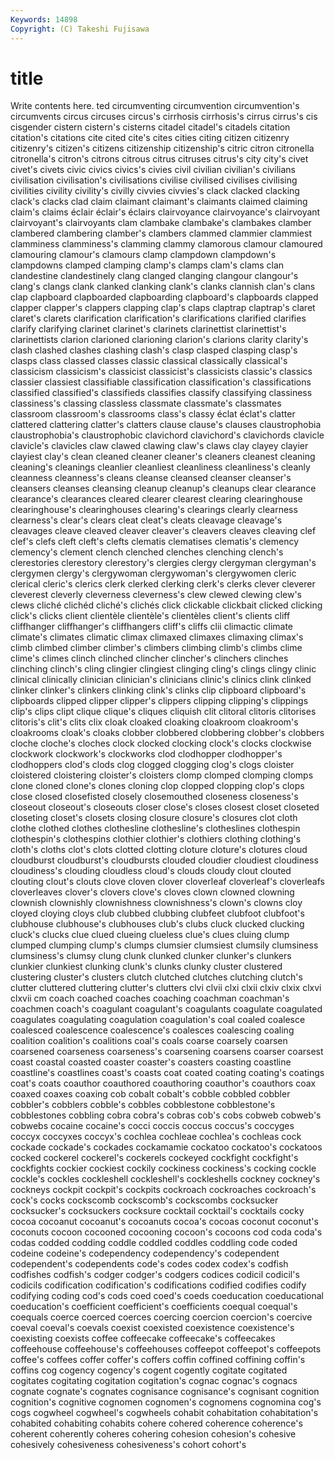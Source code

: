 ```yaml
---
Keywords: 14898 
Copyright: (C) Takeshi Fujisawa
---
```


# title

Write contents here.
ted circumventing circumvention circumvention's circumvents circus circuses circus's
cirrhosis cirrhosis's cirrus cirrus's cis cisgender cistern cistern's cisterns citadel
citadel's citadels citation citation's citations cite cited cite's cites cities
citing citizen citizenry citizenry's citizen's citizens citizenship citizenship's citric citron
citronella citronella's citron's citrons citrous citrus citruses citrus's city city's
civet civet's civets civic civics civics's civies civil civilian civilian's
civilians civilisation civilisation's civilisations civilise civilised civilises civilising civilities civility
civility's civilly civvies civvies's clack clacked clacking clack's clacks clad
claim claimant claimant's claimants claimed claiming claim's claims éclair éclair's
éclairs clairvoyance clairvoyance's clairvoyant clairvoyant's clairvoyants clam clambake clambake's clambakes
clamber clambered clambering clamber's clambers clammed clammier clammiest clamminess clamminess's
clamming clammy clamorous clamour clamoured clamouring clamour's clamours clamp clampdown
clampdown's clampdowns clamped clamping clamp's clamps clam's clams clan clandestine
clandestinely clang clanged clanging clangour clangour's clang's clangs clank clanked
clanking clank's clanks clannish clan's clans clap clapboard clapboarded clapboarding
clapboard's clapboards clapped clapper clapper's clappers clapping clap's claps claptrap
claptrap's claret claret's clarets clarification clarification's clarifications clarified clarifies clarify
clarifying clarinet clarinet's clarinets clarinettist clarinettist's clarinettists clarion clarioned clarioning
clarion's clarions clarity clarity's clash clashed clashes clashing clash's clasp
clasped clasping clasp's clasps class classed classes classic classical classically
classical's classicism classicism's classicist classicist's classicists classic's classics classier classiest
classifiable classification classification's classifications classified classified's classifieds classifies classify classifying
classiness classiness's classing classless classmate classmate's classmates classroom classroom's classrooms
class's classy éclat éclat's clatter clattered clattering clatter's clatters clause
clause's clauses claustrophobia claustrophobia's claustrophobic clavichord clavichord's clavichords clavicle clavicle's
clavicles claw clawed clawing claw's claws clay clayey clayier clayiest
clay's clean cleaned cleaner cleaner's cleaners cleanest cleaning cleaning's cleanings
cleanlier cleanliest cleanliness cleanliness's cleanly cleanness cleanness's cleans cleanse cleansed
cleanser cleanser's cleansers cleanses cleansing cleanup cleanup's cleanups clear clearance
clearance's clearances cleared clearer clearest clearing clearinghouse clearinghouse's clearinghouses clearing's
clearings clearly clearness clearness's clear's clears cleat cleat's cleats cleavage
cleavage's cleavages cleave cleaved cleaver cleaver's cleavers cleaves cleaving clef
clef's clefs cleft cleft's clefts clematis clematises clematis's clemency clemency's
clement clench clenched clenches clenching clench's clerestories clerestory clerestory's clergies
clergy clergyman clergyman's clergymen clergy's clergywoman clergywoman's clergywomen cleric clerical
cleric's clerics clerk clerked clerking clerk's clerks clever cleverer cleverest
cleverly cleverness cleverness's clew clewed clewing clew's clews cliché clichéd
cliché's clichés click clickable clickbait clicked clicking click's clicks client
clientèle clientèle's clientèles client's clients cliff cliffhanger cliffhanger's cliffhangers cliff's
cliffs clii climactic climate climate's climates climatic climax climaxed climaxes
climaxing climax's climb climbed climber climber's climbers climbing climb's climbs
clime clime's climes clinch clinched clincher clincher's clinchers clinches clinching
clinch's cling clingier clingiest clinging cling's clings clingy clinic clinical
clinically clinician clinician's clinicians clinic's clinics clink clinked clinker clinker's
clinkers clinking clink's clinks clip clipboard clipboard's clipboards clipped clipper
clipper's clippers clipping clipping's clippings clip's clips clipt clique clique's
cliques cliquish clit clitoral clitoris clitorises clitoris's clit's clits clix
cloak cloaked cloaking cloakroom cloakroom's cloakrooms cloak's cloaks clobber clobbered
clobbering clobber's clobbers cloche cloche's cloches clock clocked clocking clock's
clocks clockwise clockwork clockwork's clockworks clod clodhopper clodhopper's clodhoppers clod's
clods clog clogged clogging clog's clogs cloister cloistered cloistering cloister's
cloisters clomp clomped clomping clomps clone cloned clone's clones cloning
clop clopped clopping clop's clops close closed closefisted closely closemouthed
closeness closeness's closeout closeout's closeouts closer close's closes closest closet
closeted closeting closet's closets closing closure closure's closures clot cloth
clothe clothed clothes clothesline clothesline's clotheslines clothespin clothespin's clothespins clothier
clothier's clothiers clothing clothing's cloth's cloths clot's clots clotted clotting
cloture cloture's clotures cloud cloudburst cloudburst's cloudbursts clouded cloudier cloudiest
cloudiness cloudiness's clouding cloudless cloud's clouds cloudy clout clouted clouting
clout's clouts clove cloven clover cloverleaf cloverleaf's cloverleafs cloverleaves clover's
clovers clove's cloves clown clowned clowning clownish clownishly clownishness clownishness's
clown's clowns cloy cloyed cloying cloys club clubbed clubbing clubfeet
clubfoot clubfoot's clubhouse clubhouse's clubhouses club's clubs cluck clucked clucking
cluck's clucks clue clued clueing clueless clue's clues cluing clump
clumped clumping clump's clumps clumsier clumsiest clumsily clumsiness clumsiness's clumsy
clung clunk clunked clunker clunker's clunkers clunkier clunkiest clunking clunk's
clunks clunky cluster clustered clustering cluster's clusters clutch clutched clutches
clutching clutch's clutter cluttered cluttering clutter's clutters clvi clvii clxi
clxii clxiv clxix clxvi clxvii cm coach coached coaches coaching
coachman coachman's coachmen coach's coagulant coagulant's coagulants coagulate coagulated coagulates
coagulating coagulation coagulation's coal coaled coalesce coalesced coalescence coalescence's coalesces
coalescing coaling coalition coalition's coalitions coal's coals coarse coarsely coarsen
coarsened coarseness coarseness's coarsening coarsens coarser coarsest coast coastal coasted
coaster coaster's coasters coasting coastline coastline's coastlines coast's coasts coat
coated coating coating's coatings coat's coats coauthor coauthored coauthoring coauthor's
coauthors coax coaxed coaxes coaxing cob cobalt cobalt's cobble cobbled
cobbler cobbler's cobblers cobble's cobbles cobblestone cobblestone's cobblestones cobbling cobra
cobra's cobras cob's cobs cobweb cobweb's cobwebs cocaine cocaine's cocci
coccis coccus coccus's coccyges coccyx coccyxes coccyx's cochlea cochleae cochlea's
cochleas cock cockade cockade's cockades cockamamie cockatoo cockatoo's cockatoos cocked
cockerel cockerel's cockerels cockeyed cockfight cockfight's cockfights cockier cockiest cockily
cockiness cockiness's cocking cockle cockle's cockles cockleshell cockleshell's cockleshells cockney
cockney's cockneys cockpit cockpit's cockpits cockroach cockroaches cockroach's cock's cocks
cockscomb cockscomb's cockscombs cocksucker cocksucker's cocksuckers cocksure cocktail cocktail's cocktails
cocky cocoa cocoanut cocoanut's cocoanuts cocoa's cocoas coconut coconut's coconuts
cocoon cocooned cocooning cocoon's cocoons cod coda coda's codas codded
codding coddle coddled coddles coddling code coded codeine codeine's codependency
codependency's codependent codependent's codependents code's codes codex codex's codfish codfishes
codfish's codger codger's codgers codices codicil codicil's codicils codification codification's
codifications codified codifies codify codifying coding cod's cods coed coed's
coeds coeducation coeducational coeducation's coefficient coefficient's coefficients coequal coequal's coequals
coerce coerced coerces coercing coercion coercion's coercive coeval coeval's coevals
coexist coexisted coexistence coexistence's coexisting coexists coffee coffeecake coffeecake's coffeecakes
coffeehouse coffeehouse's coffeehouses coffeepot coffeepot's coffeepots coffee's coffees coffer coffer's
coffers coffin coffined coffining coffin's coffins cog cogency cogency's cogent
cogently cogitate cogitated cogitates cogitating cogitation cogitation's cognac cognac's cognacs
cognate cognate's cognates cognisance cognisance's cognisant cognition cognition's cognitive cognomen
cognomen's cognomens cognomina cog's cogs cogwheel cogwheel's cogwheels cohabit cohabitation
cohabitation's cohabited cohabiting cohabits cohere cohered coherence coherence's coherent coherently
coheres cohering cohesion cohesion's cohesive cohesively cohesiveness cohesiveness's cohort cohort's
